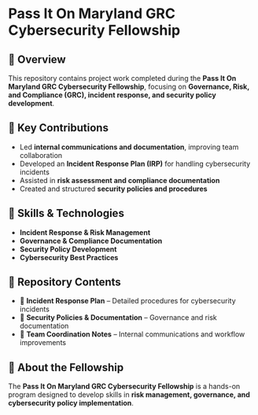 # Pass It On Maryland GRC Cybersecurity Fellowship  

## 📌 Overview  
This repository contains project work completed during the **Pass It On Maryland GRC Cybersecurity Fellowship**, focusing on **Governance, Risk, and Compliance (GRC), incident response, and security policy development**.  

## 🔹 Key Contributions  
- Led **internal communications and documentation**, improving team collaboration  
- Developed an **Incident Response Plan (IRP)** for handling cybersecurity incidents  
- Assisted in **risk assessment and compliance documentation**  
- Created and structured **security policies and procedures**  

## 🔧 Skills & Technologies  
- **Incident Response & Risk Management**  
- **Governance & Compliance Documentation**  
- **Security Policy Development**  
- **Cybersecurity Best Practices**  

## 📂 Repository Contents  
- 📜 **Incident Response Plan** – Detailed procedures for cybersecurity incidents  
- 📑 **Security Policies & Documentation** – Governance and risk documentation  
- 📝 **Team Coordination Notes** – Internal communications and workflow improvements  

## 📢 About the Fellowship  
The **Pass It On Maryland GRC Cybersecurity Fellowship** is a hands-on program designed to develop skills in **risk management, governance, and cybersecurity policy implementation**.   
